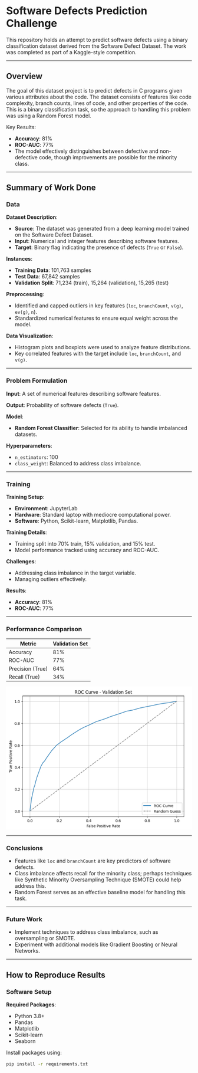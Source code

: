 # Software Defects Prediction Challenge

This repository holds an attempt to predict software defects using a binary classification dataset derived from the Software Defect Dataset. The work was completed as part of a Kaggle-style competition.

---

## Overview

The goal of this dataset project is to predict defects in C programs given various attributes about the code. The dataset consists of features like code complexity, branch counts, lines of code, and other properties of the code. This is a binary classification task, so the approach to handling this problem was using a Random Forest model.

Key Results:
- **Accuracy**: 81%
- **ROC-AUC**: 77%
- The model effectively distinguishes between defective and non-defective code, though improvements are possible for the minority class.

---

## Summary of Work Done

### Data

**Dataset Description**:
- **Source**: The dataset was generated from a deep learning model trained on the Software Defect Dataset.
- **Input**: Numerical and integer features describing software features.
- **Target**: Binary flag indicating the presence of defects (`True` or `False`).

**Instances**:
- **Training Data**: 101,763 samples
- **Test Data**: 67,842 samples
- **Validation Split**: 71,234 (train), 15,264 (validation), 15,265 (test)

**Preprocessing**:
- Identified and capped outliers in key features (`loc`, `branchCount`, `v(g)`, `ev(g)`, `n`).
- Standardized numerical features to ensure equal weight across the model.

**Data Visualization**:
- Histogram plots and boxplots were used to analyze feature distributions.
- Key correlated features with the target include `loc`, `branchCount`, and `v(g)`.

---

### Problem Formulation

**Input**: A set of numerical features describing software features.

**Output**: Probability of software defects (`True`).

**Model**:
- **Random Forest Classifier**: Selected for its ability to handle imbalanced datasets.

**Hyperparameters**:
- `n_estimators`: 100
- `class_weight`: Balanced to address class imbalance.

---

### Training

**Training Setup**:
- **Environment**: JupyterLab
- **Hardware**: Standard laptop with mediocre computational power.
- **Software**: Python, Scikit-learn, Matplotlib, Pandas.

**Training Details**:
- Training split into 70% train, 15% validation, and 15% test.
- Model performance tracked using accuracy and ROC-AUC.

**Challenges**:
- Addressing class imbalance in the target variable.
- Managing outliers effectively.

**Results**:
- **Accuracy**: 81%
- **ROC-AUC**: 77%

---

### Performance Comparison

| Metric        | Validation Set |
|---------------|----------------|
| Accuracy      | 81%         |
| ROC-AUC       | 77%         |
| Precision (True) | 64%          |
| Recall (True)   | 34%           |

![ROC Curve](roc.png) 

---

### Conclusions

- Features like `loc` and `branchCount` are key predictors of software defects.
- Class imbalance affects recall for the minority class; perhaps techniques like Synthetic Minority Oversampling Technique (SMOTE) could help address this.
- Random Forest serves as an effective baseline model for handling this task.

---

### Future Work

- Implement techniques to address class imbalance, such as oversampling or SMOTE.
- Experiment with additional models like Gradient Boosting or Neural Networks.

---

## How to Reproduce Results

### Software Setup

**Required Packages**:
- Python 3.8+
- Pandas
- Matplotlib
- Scikit-learn
- Seaborn

Install packages using:
```bash
pip install -r requirements.txt
